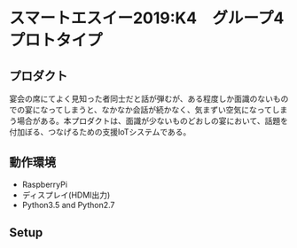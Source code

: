 # スマートエスイー2019:K4　グループ4　プロトタイプ

## プロダクト
宴会の席にてよく見知った者同士だと話が弾むが、ある程度しか面識のないものでの宴になってしまうと、なかなか会話が続かなく、気まずい空気になってしまう場合がある。本プロダクトは、面識が少ないものどおしの宴において、話題を付加ぼる、つなげるための支援IoTシステムである。

## 動作環境
* RaspberryPi
* ディスプレイ(HDMI出力)
* Python3.5 and Python2.7

## Setup
